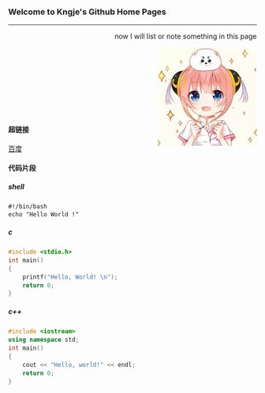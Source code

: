 ### Welcome to Kngje's Github Home Pages
---

<p align="right">now I will list or note something in this page</p>
<img align="right" src="./head.jpg" />
<br>
<br>
<br>
<br>
<br>
<br>
<br>
<br>

#### 超链接
<a href="https://www.baidu.com">百度</a>

#### 代码片段
##### shell
```shell
#!/bin/bash
echo "Hello World !"
```

##### c
```c
#include <stdio.h>
int main()
{
    printf("Hello, World! \n");
    return 0;
}
```

##### c++
```c++
#include <iostream>
using namespace std;
int main()
{
    cout << "Hello, world!" << endl;
    return 0;
}
```

